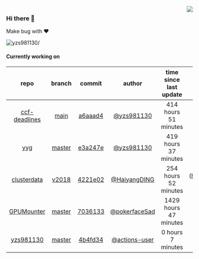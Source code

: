 <img align="right" src="https://github-readme-stats.vercel.app/api?username=yzs981130&show_icons=true&hide_title=true" />

### Hi there 👋


Make bug with ❤️

<p align="left"> <img src=https://komarev.com/ghpvc/?username=yzs981130 alt=yzs981130/> </p>


<!--
**yzs981130/yzs981130** is a ✨ _special_ ✨ repository because its `README.md` (this file) appears on your GitHub profile.

Here are some ideas to get you started:

- 🔭 I’m currently working on ...
- 🌱 I’m currently learning ...
- 👯 I’m looking to collaborate on ...
- 🤔 I’m looking for help with ...
- 💬 Ask me about ...
- 📫 How to reach me: ...
- 😄 Pronouns: ...
- ⚡ Fun fact: ...
-->

#### Currently working on


| repo | branch | commit | author | time since last update | language |
|:---:|:---:|:---:|:---:|:---:|:---:|
| [ccf-deadlines](https://github.com/yzs981130/ccf-deadlines) | [main](https://github.com/yzs981130/ccf-deadlines/tree/main) |[a6aaad4](https://github.com/yzs981130/ccf-deadlines/commit/a6aaad46cc03ea6438f3b6e839584073cef6166c) | [@yzs981130](https://github.com/yzs981130) |414 hours 51 minutes | ![](https://img.shields.io/badge/language-Vue-default.svg?style=flat-square)|
| [yyg](https://github.com/yzs981130/yyg) | [master](https://github.com/yzs981130/yyg/tree/master) |[e3a247e](https://github.com/yzs981130/yyg/commit/e3a247e1d24bac0ffa429b5d0aeb38f7ffed9324) | [@yzs981130](https://github.com/yzs981130) |419 hours 37 minutes | ![](https://img.shields.io/badge/language-Python-default.svg?style=flat-square)|
| [clusterdata](https://github.com/yzs981130/clusterdata) | [v2018](https://github.com/yzs981130/clusterdata/tree/v2018) |[4221e02](https://github.com/yzs981130/clusterdata/commit/4221e02342dd01fd30a9800b19b7f365a3fd5ac8) | [@HaiyangDING](https://github.com/HaiyangDING) |254 hours 52 minutes | ![](https://img.shields.io/badge/language-Jupyter Notebook-default.svg?style=flat-square)|
| [GPUMounter](https://github.com/yzs981130/GPUMounter) | [master](https://github.com/yzs981130/GPUMounter/tree/master) |[7036133](https://github.com/yzs981130/GPUMounter/commit/7036133177eabe2e32e03b33392df17dd8945dd1) | [@pokerfaceSad](https://github.com/pokerfaceSad) |1429 hours 47 minutes | ![](https://img.shields.io/badge/language-Go-default.svg?style=flat-square)|
| [yzs981130](https://github.com/yzs981130/yzs981130) | [master](https://github.com/yzs981130/yzs981130/tree/master) |[4b4fd34](https://github.com/yzs981130/yzs981130/commit/4b4fd342ea74b0031445f33c3814acd254179ce5) | [@actions-user](https://github.com/actions-user) |0 hours 7 minutes | ![](https://img.shields.io/badge/language-Go-default.svg?style=flat-square)|
